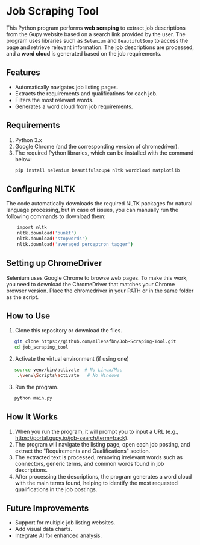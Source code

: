 
# Job Scraping Tool

This Python program performs **web scraping** to extract job descriptions from the Gupy website based on a search link provided by the user. The program uses libraries such as `Selenium` and `BeautifulSoup` to access the page and retrieve relevant information. The job descriptions are processed, and a **word cloud** is generated based on the job requirements.

## Features

- Automatically navigates job listing pages.
- Extracts the requirements and qualifications for each job.
- Filters the most relevant words.
- Generates a word cloud from job requirements.

## Requirements
1. Python 3.x
2. Google Chrome (and the corresponding version of chromedriver).
3. The required Python libraries, which can be installed with the command below:
   ```bash
   pip install selenium beautifulsoup4 nltk wordcloud matplotlib


## Configuring NLTK
The code automatically downloads the required NLTK packages for natural language processing, but in case of issues, you can manually run the following commands to download them:
  ```bash
      import nltk
      nltk.download('punkt')
      nltk.download('stopwords')
      nltk.download('averaged_perceptron_tagger')
```

  
## Setting up ChromeDriver
Selenium uses Google Chrome to browse web pages. To make this work, you need to download the ChromeDriver that matches your Chrome browser version.
Place the chromedriver in your PATH or in the same folder as the script.

## How to Use
      
1. Clone this repository or download the files.
```bash
   git clone https://github.com/milenafbn/Job-Scraping-Tool.git
   cd job_scraping_tool
```
2. Activate the virtual environment (if using one)
```bash
   source venv/bin/activate  # No Linux/Mac
    .\venv\Scripts\activate   # No Windows
```
3. Run the program.
```bash
   python main.py
   ```
## How It Works
1. When you run the program, it will prompt you to input a URL (e.g., https://portal.gupy.io/job-search/term=back).
2. The program will navigate the listing page, open each job posting, and extract the "Requirements and Qualifications" section.
3. The extracted text is processed, removing irrelevant words such as connectors, generic terms, and common words found in job descriptions.
4. After processing the descriptions, the program generates a word cloud with the main terms found, helping to identify the most requested qualifications in the job postings.

## Future Improvements
- Support for multiple job listing websites.
- Add visual data charts.
- Integrate AI for enhanced analysis.

